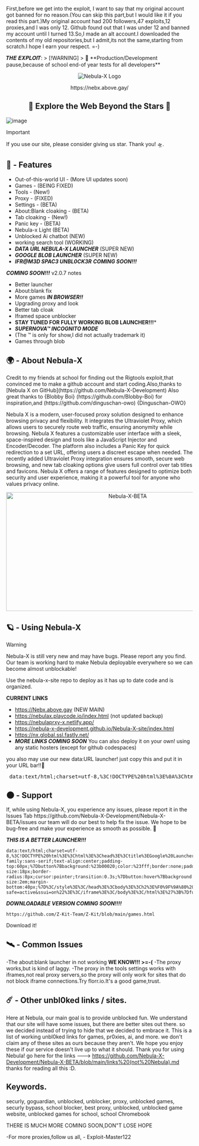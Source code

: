 First,before we get into the exploit, I want to say that my original account got banned for no reason.(You can skip this part,but I would like it if you read this part.)My original account had 200 followers,47 exploits,12 proxies,and I was only 12.
Github found out that I was under 12 and banned my account until I turned 13.So,I made an alt account.I downloaded the contents of my old repositories,but I admit,its not the same,starting from scratch.I hope I earn your respect. =-)
<p> <dev>
𝑻𝑯𝑬 𝑬𝑿𝑷𝑳𝑶𝑰𝑻:
> [!WARNING]
> 🚨 **Production/Development pause,because of school end-of year tests for all developers**


<p align="center">
  <img src="https://raw.githubusercontent.com/Nebula-X-Development/Nebula-X-BETA/refs/heads/main/Nebula Banner.png" alt="Nebula-X Logo">
<p align="center"> https://nebx.above.gay/

<h2 align="center"> 🔭 Explore the Web Beyond the Stars 🔭 </h2>
  
![image](https://github.com/user-attachments/assets/7bdb35c2-1a6d-4bec-92c0-6e7c00d55485)<img scale=50%>

> [!IMPORTANT]
> If you use our site, please consider giving us
> star. Thank you! 🛸.
## 👾 - Features

-   Out-of-this-world UI - (More UI updates soon)
-   Games - (BEING FIXED)
-   Tools - (New!)
-   Proxy - (FIXED)
-   Settings - (BETA)
-   About:Blank cloaking - (BETA)
-   Tab cloaking - (New!)
-   Panic key - (BETA)
-   Nebula-x Light (BETA)
-   Unblocked Ai chatbot (NEW)
-   working search tool (WORKING)
-   ***DATA URL NEBULA-X LAUNCHER*** (SUPER NEW)
-   ***GOOGLE BLOB LAUNCHER***  (SUPER NEW)
-   ***IFR@M3D SPAC3 UNBL0CK3R***  ***COMING SOON!!!***

***COMING SOON!!!***
v2.0.7 notes
- Better launcher 
- About:blank fix
- More games ***IN BROWSER!!***
- Upgrading proxy and look
- Better tab cloak
- Iframed space unblocker
-  ********STAY TUNED  FOR FULLY WORKING BLOB LAUNCHER!!!*********
-  ***SUPERNOVA™ INCOGNITO MODE***
-   (The ™ is only for show,I did not actually trademark it)
-   Games through blob
## 🌍 - About Nebula-X 

</p>
Credit to my friends at school for finding out the Rigtools exploit,that convinced me to make a github account and start coding.Also,thanks to [Nebula X on GitHub](https://github.com/Nebula-X-Development)   Also great thanks to {Blobby Boi} (https://github.com/Blobby-Boi) for inspiration,and (https://github.com/dinguschan-owo) {Dinguschan-OWO}

Nebula X is a modern, user-focused proxy solution designed to enhance browsing privacy and flexibility. It integrates the Ultraviolet Proxy, which allows users to securely route web traffic, ensuring anonymity while browsing. Nebula X features a customizable user interface with a sleek, space-inspired design and tools like a JavaScript Injector and Encoder/Decoder. The platform also includes a Panic Key for quick redirection to a set URL, offering users a discreet escape when needed. The recently added Ultraviolet Proxy integration ensures smooth, secure web browsing, and new tab cloaking options give users full control over tab titles and favicons. Nebula X offers a range of features designed to optimize both security and user experience, making it a powerful tool for anyone who values privacy online.

<p align="center">
<img src="https://socialify.git.ci/Nebula-X-Development/Nebula-X-BETA/image?font=Source+Code+Pro&forks=1&issues=1&language=1&logo=https%3A%2F%2Fraw.githubusercontent.com%2FNebula-X-Development%2FNebula-X-BETA%2Frefs%2Fheads%2Fmain%2FNEBULA_LOGO.png&pattern=Circuit+Board&stargazers=1&theme=Dark" alt="Nebula-X-BETA" width="640" height="320" />

## 🪐 - Using Nebula-X 

> [!WARNING]
> Nebula-X is still very new and may have bugs. Please report any you find.
> Our team is working hard to make Nebula deployable everywhere so we can become almost unblockable!

Use the nebula-x-site repo to deploy as it has up to date code and is organized.

**CURRENT LINKS**
-  https://Nebx.above.gay (NEW MAIN)
- https://nebulax.playcode.io/index.html (not updated backup)
- https://nebulaprxy-x.netlify.app/
- https://nebula-x-development.github.io/Nebula-X-site/index.html
- https://nx.global.ssl.fastly.net/
- ***MORE LINKS COMING SOON***
  You can also deploy it on your own! using any static hosters (except for github codespaces)
  

<p>you also may use our new data:URL launcher! just copy this and put it in your URL bar!!🙂

  <pre> data:text/html;charset=utf-8,%3C!DOCTYPE%20html%3E%0A%3Chtml%20lang%3D%22en%22%3E%0A%3Chead%3E%0A%20%20%3Cmeta%20charset%3D%22UTF-8%22%3E%0A%20%20%3Cmeta%20name%3D%22viewport%22%20content%3D%22width%3Ddevice-width%2C%20initial-scale%3D1.0%22%3E%0A%20%20%3Ctitle%3ENebula-X%20Launcher%3C%2Ftitle%3E%0A%20%20%3Clink%20rel%3D%22icon%22%20href%3D%22https%3A%2F%2Fraw.githubusercontent.com%2FNebula-X-Development%2FNebula-X-BETA%2Frefs%2Fheads%2Fmain%2FNEBULA_LOGO.png%22%20type%3D%22image%2Fpng%22%3E%0A%20%20%3Clink%20href%3D%22https%3A%2F%2Fcdnjs.cloudflare.com%2Fajax%2Flibs%2Ffont-awesome%2F6.0.0-beta3%2Fcss%2Fall.min.css%22%20rel%3D%22stylesheet%22%3E%0A%20%20%3Cstyle%3E%0A%20%20%20%20%2F*%20Base%20Styles%20*%2F%0A%20%20%20%20body%20%7B%0A%20%20%20%20%20%20margin%3A%200%3B%0A%20%20%20%20%20%20height%3A%20100vh%3B%0A%20%20%20%20%20%20background%3A%20radial-gradient(circle%20at%20bottom%2C%20%237c2ae8%2C%20%23000)%3B%0A%20%20%20%20%20%20font-family%3A%20Arial%2C%20sans-serif%3B%0A%20%20%20%20%20%20overflow%3A%20hidden%3B%0A%20%20%20%20%20%20color%3A%20white%3B%0A%20%20%20%20%7D%0A%20%20%20%20.background%20%7B%0A%20%20%20%20%20%20position%3A%20relative%3B%0A%20%20%20%20%20%20width%3A%20100%25%3B%0A%20%20%20%20%20%20height%3A%20100%25%3B%0A%20%20%20%20%20%20display%3A%20flex%3B%0A%20%20%20%20%20%20align-items%3A%20center%3B%0A%20%20%20%20%20%20justify-content%3A%20center%3B%0A%20%20%20%20%7D%0A%20%20%20%20.stars%20%7B%0A%20%20%20%20%20%20position%3A%20absolute%3B%0A%20%20%20%20%20%20top%3A%200%3B%0A%20%20%20%20%20%20left%3A%200%3B%0A%20%20%20%20%20%20width%3A%20100%25%3B%0A%20%20%20%20%20%20height%3A%20100%25%3B%0A%20%20%20%20%20%20pointer-events%3A%20none%3B%0A%20%20%20%20%20%20overflow%3A%20hidden%3B%0A%20%20%20%20%7D%0A%20%20%20%20.star%20%7B%0A%20%20%20%20%20%20position%3A%20absolute%3B%0A%20%20%20%20%20%20width%3A%202px%3B%0A%20%20%20%20%20%20height%3A%202px%3B%0A%20%20%20%20%20%20background%3A%20white%3B%0A%20%20%20%20%20%20border-radius%3A%2050%25%3B%0A%20%20%20%20%20%20opacity%3A%200%3B%0A%20%20%20%20%20%20animation%3A%20twinkle%205s%20infinite%3B%0A%20%20%20%20%7D%0A%20%20%20%20%40keyframes%20twinkle%20%7B%0A%20%20%20%20%20%200%25%20%7B%20opacity%3A%200%3B%20%7D%0A%20%20%20%20%20%2050%25%20%7B%20opacity%3A%201%3B%20%7D%0A%20%20%20%20%20%20100%25%20%7B%20opacity%3A%200%3B%20%7D%0A%20%20%20%20%7D%0A%20%20%20%20%2F*%20Launcher%20Container%20*%2F%0A%20%20%20%20.launcher-container%20%7B%0A%20%20%20%20%20%20position%3A%20relative%3B%0A%20%20%20%20%20%20background%3A%20rgba(20%2C%2020%2C%2020%2C%200.9)%3B%0A%20%20%20%20%20%20border-radius%3A%2015px%3B%0A%20%20%20%20%20%20padding%3A%2030px%3B%0A%20%20%20%20%20%20width%3A%2090%25%3B%0A%20%20%20%20%20%20max-width%3A%20350px%3B%0A%20%20%20%20%20%20text-align%3A%20center%3B%0A%20%20%20%20%20%20box-shadow%3A%200%200%2015px%20rgba(0%2C%200%2C%200%2C%200.5)%3B%0A%20%20%20%20%20%20z-index%3A%201%3B%0A%20%20%20%20%20%20animation%3A%20fadeInUp%200.8s%20ease-out%20both%3B%0A%20%20%20%20%7D%0A%20%20%20%20%2F*%20Staggered%20Animations%20for%20Elements%20*%2F%0A%20%20%20%20.launcher-container%20h2%20%7B%0A%20%20%20%20%20%20margin-bottom%3A%2020px%3B%0A%20%20%20%20%20%20color%3A%20%23d580ff%3B%0A%20%20%20%20%20%20text-shadow%3A%200%200%2010px%20%23d580ff%3B%0A%20%20%20%20%20%20animation%3A%20fadeInUp%200.8s%20ease-out%20both%3B%0A%20%20%20%20%20%20animation-delay%3A%200.2s%3B%0A%20%20%20%20%7D%0A%20%20%20%20.launcher-container%20label%20%7B%0A%20%20%20%20%20%20display%3A%20block%3B%0A%20%20%20%20%20%20margin-bottom%3A%2010px%3B%0A%20%20%20%20%20%20font-size%3A%201rem%3B%0A%20%20%20%20%20%20animation%3A%20fadeInUp%200.8s%20ease-out%20both%3B%0A%20%20%20%20%20%20animation-delay%3A%200.4s%3B%0A%20%20%20%20%7D%0A%20%20%20%20.launcher-container%20select%20%7B%0A%20%20%20%20%20%20width%3A%20100%25%3B%0A%20%20%20%20%20%20padding%3A%2010px%3B%0A%20%20%20%20%20%20margin-bottom%3A%2020px%3B%0A%20%20%20%20%20%20border-radius%3A%208px%3B%0A%20%20%20%20%20%20border%3A%202px%20solid%20%23d580ff%3B%0A%20%20%20%20%20%20background%3A%20%231a1a1a%3B%0A%20%20%20%20%20%20color%3A%20white%3B%0A%20%20%20%20%20%20font-size%3A%2016px%3B%0A%20%20%20%20%20%20text-align%3A%20center%3B%0A%20%20%20%20%20%20-webkit-appearance%3A%20none%3B%0A%20%20%20%20%20%20-moz-appearance%3A%20none%3B%0A%20%20%20%20%20%20appearance%3A%20none%3B%0A%20%20%20%20%20%20background-image%3A%20url('data%3Aimage%2Fsvg%2Bxml%3Bcharset%3DUS-ASCII%2C%253Csvg%2520xmlns%253D%2522http%253A%2F%2Fwww.w3.org%2F2000%2Fsvg%2522%2520width%253D%252210%2522%2520height%253D%252210%2522%2520fill%253D%2522white%2522%253E%253Cpolygon%2520points%253D%25220%2C0%252010%2C0%25205%2C7%2522%2F%253E%253C%2Fsvg%253E')%3B%0A%20%20%20%20%20%20background-repeat%3A%20no-repeat%3B%0A%20%20%20%20%20%20background-position%3A%20right%2010px%20center%3B%0A%20%20%20%20%20%20transition%3A%20border-color%200.3s%20ease%2C%20box-shadow%200.3s%20ease%2C%20transform%200.3s%20ease%3B%0A%20%20%20%20%20%20animation%3A%20fadeInUp%200.8s%20ease-out%20both%3B%0A%20%20%20%20%20%20animation-delay%3A%200.6s%3B%0A%20%20%20%20%7D%0A%20%20%20%20.launcher-container%20select%3Ahover%20%7B%0A%20%20%20%20%20%20border-color%3A%20%23b34cd9%3B%0A%20%20%20%20%20%20transform%3A%20scale(1.02)%3B%0A%20%20%20%20%7D%0A%20%20%20%20.launcher-container%20select%3Afocus%20%7B%0A%20%20%20%20%20%20outline%3A%20none%3B%0A%20%20%20%20%20%20border-color%3A%20%23b34cd9%3B%0A%20%20%20%20%20%20box-shadow%3A%200%200%2010px%20%23b34cd9%3B%0A%20%20%20%20%20%20transform%3A%20scale(1.03)%3B%0A%20%20%20%20%7D%0A%20%20%20%20.launcher-container%20.button%20%7B%0A%20%20%20%20%20%20width%3A%20100%25%3B%0A%20%20%20%20%20%20padding%3A%2010px%3B%0A%20%20%20%20%20%20background%3A%20%23b34cd9%3B%0A%20%20%20%20%20%20border%3A%20none%3B%0A%20%20%20%20%20%20color%3A%20white%3B%0A%20%20%20%20%20%20font-size%3A%2016px%3B%0A%20%20%20%20%20%20border-radius%3A%208px%3B%0A%20%20%20%20%20%20cursor%3A%20pointer%3B%0A%20%20%20%20%20%20box-shadow%3A%200%200%2010px%20%23d580ff%3B%0A%20%20%20%20%20%20transition%3A%20transform%200.3s%20ease%2C%20box-shadow%200.3s%20ease%3B%0A%20%20%20%20%20%20animation%3A%20fadeInUp%200.8s%20ease-out%20both%3B%0A%20%20%20%20%20%20animation-delay%3A%200.8s%3B%0A%20%20%20%20%7D%0A%20%20%20%20.launcher-container%20.button%3Ahover%20%7B%0A%20%20%20%20%20%20transform%3A%20scale(1.05)%3B%0A%20%20%20%20%20%20box-shadow%3A%200%200%2020px%20%23d580ff%3B%0A%20%20%20%20%7D%0A%20%20%20%20%2F*%20Keyframes%20for%20fade%20in%20and%20slide%20up%20effect%20*%2F%0A%20%20%20%20%40keyframes%20fadeInUp%20%7B%0A%20%20%20%20%20%20from%20%7B%0A%20%20%20%20%20%20%20%20opacity%3A%200%3B%0A%20%20%20%20%20%20%20%20transform%3A%20translateY(20px)%3B%0A%20%20%20%20%20%20%7D%0A%20%20%20%20%20%20to%20%7B%0A%20%20%20%20%20%20%20%20opacity%3A%201%3B%0A%20%20%20%20%20%20%20%20transform%3A%20translateY(0)%3B%0A%20%20%20%20%20%20%7D%0A%20%20%20%20%7D%0A%20%20%3C%2Fstyle%3E%0A%3C%2Fhead%3E%0A%3Cbody%3E%0A%20%20%3Cdiv%20class%3D%22background%22%3E%0A%20%20%20%20%3Cdiv%20class%3D%22stars%22%3E%3C%2Fdiv%3E%0A%20%20%20%20%3Cdiv%20class%3D%22launcher-container%22%3E%0A%20%20%20%20%20%20%3Ch2%3ENebula%20X%20Launcher%3C%2Fh2%3E%0A%20%20%20%20%20%20%3Clabel%20for%3D%22tabCloak%22%3EChoose%20Tab%20Cloaking%3A%3C%2Flabel%3E%0A%20%20%20%20%20%20%3Cselect%20id%3D%22tabCloak%22%3E%0A%20%20%20%20%20%20%20%20%3Coption%20value%3D%22default%22%3EDefault%3C%2Foption%3E%0A%20%20%20%20%20%20%20%20%3Coption%20value%3D%22google%22%3EGoogle%3C%2Foption%3E%0A%20%20%20%20%20%20%20%20%3Coption%20value%3D%22classroom%22%3EGoogle%20Classroom%3C%2Foption%3E%0A%20%20%20%20%20%20%20%20%3Coption%20value%3D%22drive%22%3EGoogle%20Drive%3C%2Foption%3E%0A%20%20%20%20%20%20%3C%2Fselect%3E%0A%20%20%20%20%20%20%3Cbutton%20class%3D%22button%22%20onclick%3D%22deployLauncher()%22%3EDeploy%3C%2Fbutton%3E%0A%3Cp%3E%20credits%20to%20above%20for%20helping%20me%20with%20this%20he's%20my%20pookie%20fr%20%3A3%20%3C%2Fp%3E%0A%20%20%3C%2Fdiv%3E%0A%20%20%20%20%3C%2Fdiv%3E%0A%20%20%3Cscript%3E%0A%20%20%20%20document.addEventListener('DOMContentLoaded'%2C%20()%20%3D%3E%20%7B%0A%20%20%20%20%20%20const%20starsContainer%20%3D%20document.querySelector('.stars')%3B%0A%20%20%20%20%20%20const%20totalStars%20%3D%20400%3B%0A%20%20%20%20%20%20for%20(let%20i%20%3D%200%3B%20i%20%3C%20totalStars%3B%20i%2B%2B)%20%7B%0A%20%20%20%20%20%20%20%20const%20star%20%3D%20document.createElement('div')%3B%0A%20%20%20%20%20%20%20%20star.classList.add('star')%3B%0A%20%20%20%20%20%20%20%20star.style.left%20%3D%20Math.random()%20*%20100%20%2B%20'%25'%3B%0A%20%20%20%20%20%20%20%20star.style.top%20%3D%20Math.random()%20*%20100%20%2B%20'%25'%3B%0A%20%20%20%20%20%20%20%20star.style.animationDelay%20%3D%20Math.random()%20*%205%20%2B%20's'%3B%0A%20%20%20%20%20%20%20%20star.style.animationDuration%20%3D%20(2%20%2B%20Math.random()%20*%203)%20%2B%20's'%3B%0A%20%20%20%20%20%20%20%20starsContainer.appendChild(star)%3B%0A%20%20%20%20%20%20%7D%0A%20%20%20%20%7D)%3B%0A%20%20%20%20function%20deployLauncher()%20%7B%0A%20%20%20%20%20%20const%20cloakOption%20%3D%20document.getElementById('tabCloak').value%3B%0A%20%20%20%20%20%20%2F%2F%20it%20is%20i%2C%20above.%20i%20shall%20help%20you.%0A%20%20%20%20%20%20%0A%20%20%20%20%20%20let%20faviconUrl%20%3D%20'https%3A%2F%2Fnx.above.gay%2Fassets%2Flogo.png'%3B%0A%20%20%20%20%20%20let%20tabTitle%20%3D%20'Nebula-X'%3B%0A%20%20%20%20%20%20let%20url%20%3D%20'https%3A%2F%2Fnebula-x-development.github.io%2FNebula-X-site%2Findex.html'%3B%0A%20%20%20%20%20%20%0A%20%20%20%20%20%20const%20preSavedOption%20%3D%20document.getElementById('tabCloak').value%3B%0A%20%20%20%20%20%20if%20(preSavedOption%20%3D%3D%3D%20'default')%20%7B%0A%20%20%20%20%20%20%20%20faviconUrl%20%3D%20'https%3A%2F%2Fnx.above.gay%2Fassets%2Flogo.png'%3B%0A%20%20%20%20%20%20%20%20tabTitle%20%3D%20'Nebula-X'%3B%0A%20%20%20%20%20%20%7D%20else%20if%20(preSavedOption%20%3D%3D%3D%20'google')%20%7B%0A%20%20%20%20%20%20%20%20faviconUrl%20%3D%20'https%3A%2F%2Fwww.google.com%2Ffavicon.ico'%3B%0A%20%20%20%20%20%20%20%20tabTitle%20%3D%20'Google'%3B%0A%20%20%20%20%20%20%7D%20else%20if%20(preSavedOption%20%3D%3D%3D%20'classroom')%20%7B%0A%20%20%20%20%20%20%20%20faviconUrl%20%3D%20'https%3A%2F%2Fnx.above.gay%2Fassets%2Fclassroom.png'%3B%0A%20%20%20%20%20%20%20%20tabTitle%20%3D%20'Home'%3B%0A%20%20%20%20%20%20%7D%20else%20if%20(preSavedOption%20%3D%3D%3D%20'drive')%20%7B%0A%20%20%20%20%20%20%20%20faviconUrl%20%3D%20'https%3A%2F%2Fssl.gstatic.com%2Fimages%2Fbranding%2Fproduct%2F1x%2Fdrive_2020q4_32dp.png'%3B%0A%20%20%20%20%20%20%20%20tabTitle%20%3D%20'Home%20-%20Google%20Drive'%3B%0A%20%20%20%20%20%20%7D%0A%20%20%20%20%20%20var%20win%20%3D%20window.open()%3B%0A%20%20%20%20%20%20win.document.title%20%3D%20tabTitle%3B%0A%20%20%20%20%20%20%0A%20%20%20%20%20%20var%20link%20%3D%20win.document.createElement('link')%3B%0A%20%20%20%20%20%20link.rel%20%3D%20'shortcut%20icon'%3B%0A%20%20%20%20%20%20link.href%20%3D%20faviconUrl%3B%0A%20%20%20%20%20%20win.document.head.appendChild(link)%3B%0A%20%20%20%20%20%20%0A%20%20%20%20%20%20win.document.body.style.margin%20%3D%20'0'%3B%0A%20%20%20%20%20%20win.document.body.style.height%20%3D%20'100vh'%3B%0A%20%20%20%20%20%20%0A%20%20%20%20%20%20var%20iframe%20%3D%20win.document.createElement('iframe')%3B%0A%20%20%20%20%20%20iframe.style.border%20%3D%20'none'%3B%0A%20%20%20%20%20%20iframe.style.width%20%3D%20'100%25'%3B%0A%20%20%20%20%20%20iframe.style.height%20%3D%20'100%25'%3B%0A%20%20%20%20%20%20iframe.style.margin%20%3D%20'0'%3B%0A%20%20%20%20%20%20iframe.src%20%3D%20url%3B%0A%20%20%20%20%20%20%0A%20%20%20%20%20%20win.document.body.appendChild(iframe)%3B%0A%20%20%20%20%20%20%0A%20%20%20%20%20%20window.location.href%20%3D%20%22https%3A%2F%2Fwww.google.com%2F%22%3B%0A%20%20%20%20%7D%0A%20%20%3C%2Fscript%3E%0A%3C%2Fbody%3E%0A%3C%2Fhtml%3E </pre>
## 🌑 - Support 

<p> If, while using Nebula-X, you experience any issues, please report it  in the Issues Tab https://github.com/Nebula-X-Development/Nebula-X-BETA/issues our  team will do our best to help fix the issue. We hope to be bug-free and make your experience as smooth as possible. 🚀

***THIS IS A BETTER LAUNCHER!!!***
```
data:text/html;charset=utf-8,%3C!DOCTYPE%20html%3E%3Chtml%3E%3Chead%3E%3Ctitle%3EGoogle%20Launcher%3C/title%3E%3Cstyle%3Ebody%7Bbackground:%23121212;color:%23fff;font-family:sans-serif;text-align:center;padding-top:60px;%7Dbutton%7Bbackground:%23b00020;color:%23fff;border:none;padding:15px%2030px;margin:10px;font-size:18px;border-radius:8px;cursor:pointer;transition:0.3s;%7Dbutton:hover%7Bbackground:%23ff1744;%7Dh2%7Bfont-size:2em;margin-bottom:40px;%7D%3C/style%3E%3C/head%3E%3Cbody%3E%3Ch2%3E%F0%9F%9A%80%20Google%20Fullscreen%20Launcher%3C/h2%3E%3Cbutton%20onclick%3D%22launchBlob()%22%3ELaunch%20Google%20in%20Blob%3C/button%3E%3Cbutton%20onclick%3D%22launchBlank()%22%3ELaunch%20Google%20in%20about%3Ablank%3C/button%3E%3Cscript%3Efunction%20getIframeHTML()%7Breturn'%3C!DOCTYPE%20html%3E%3Chtml%3E%3Chead%3E%3Cstyle%3Ebody,html%7Bmargin:0;padding:0;height:100%%3Boverflow:hidden;background:%23000;%7Diframe%7Bborder:none;width:100vw;height:100vh;%7D%3C/style%3E%3C/head%3E%3Cbody%3E%3Ciframe%20src%3D%22https://www.google.com/?safe=active&ssui=on%22%3E%3C/iframe%3E%3C/body%3E%3C/html%3E%27%3B%7Dfunction%20launchBlob()%7Bconst%20html%3DgetIframeHTML()%3Bconst%20blob%3Dnew%20Blob([html]%2C%7Btype:%27text/html%27%7D)%3Bconst%20url%3DURL.createObjectURL(blob)%3Bwindow.open(url)%3B%7Dfunction%20launchBlank()%7Bconst%20html%3DgetIframeHTML()%3Bconst%20win%3Dwindow.open(%27about:blank%27)%3Bwin.document.write(html)%3Bwin.document.close()%3B%7D%3C/script%3E%3C/body%3E%3C/html%3E
```
***DOWNLOADABLE VERSION COMING SOON!!!!***
```
https://github.com/Z-Kit-Team/Z-Kit/blob/main/games.html
```
Download it!

## 🛰️ - Common Issues
-The about:blank launcher in not working **WE KNOW!!! >=-(**
-The proxy works,but is kind of laggy.
-The proxy in the tools settings works with iframes,not real proxy servers,so the proxy will only work for sites that do not block iframe connections.Try florr.io.It's a good game,trust.
## ☄️ - Other unbl0ked links / sites.
Here at Nebula, our main goal is to provide unblocked fun. We understand that our site will have some issues, but there are better sites out there. so we decided instead of trying to hide that we decided to embrace it. This is a list of working unbl0ked links for games, pr0xies, ai, and more. we don't claim any of these sites as ours because they aren't. We hope you enjoy these if our service doesn't live up to what it should. Thank you for using Nebula! go here for the links --->  https://github.com/Nebula-X-Development/Nebula-X-BETA/blob/main/links%20(not%20Nebula).md
thanks for reading all this :D.
## Keywords.
securly, goguardian, unblocked, unblocker, proxy, unblocked games, securly bypass, school blocker, best proxy, unblocked, unblocked game website, unblocked games for school, school Chromebook

THERE IS MUCH MORE COMING SOON,DON"T LOSE HOPE

-For more proxies,follow us all,  - Exploit-Master122



